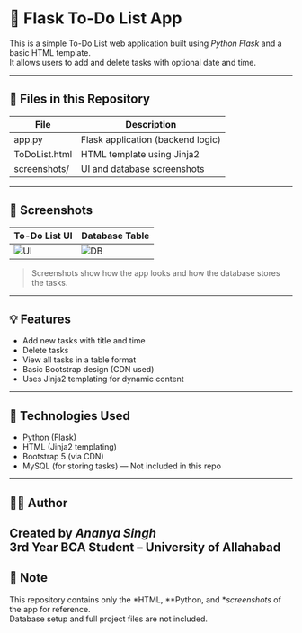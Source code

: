 
# 📝 Flask To-Do List App
This is a simple To-Do List web application built using *Python Flask* and a basic HTML template.  
It allows users to add and delete tasks with optional date and time.

---

## 📂 Files in this Repository

| File | Description |
|------|-------------|
| app.py | Flask application (backend logic) |
| ToDoList.html | HTML template using Jinja2 |
| screenshots/ | UI and database screenshots |

---

## 📸 Screenshots

| To-Do List UI | Database Table |
|---------------|----------------|
| ![UI](screenshots/ui.png)| ![DB](screenshots/db.png) |

> Screenshots show how the app looks and how the database stores the tasks.

---

## 💡 Features

- Add new tasks with title and time
- Delete tasks
- View all tasks in a table format
- Basic Bootstrap design (CDN used)
- Uses Jinja2 templating for dynamic content

---

## 🔧 Technologies Used

- Python (Flask)
- HTML (Jinja2 templating)
- Bootstrap 5 (via CDN)
- MySQL (for storing tasks) — Not included in this repo

---

## 🙋‍♀ Author

Created by *Ananya Singh*  
3rd Year BCA Student – University of Allahabad
---

## 📜 Note

This repository contains only the *HTML, **Python, and **screenshots* of the app for reference.  
Database setup and full project files are not included.
